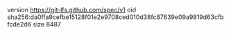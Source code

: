 version https://git-lfs.github.com/spec/v1
oid sha256:da0ffa9cefbe15128f01e2e9708ced010d38fc87639e09a9819d63cfbfcde2d6
size 8487
